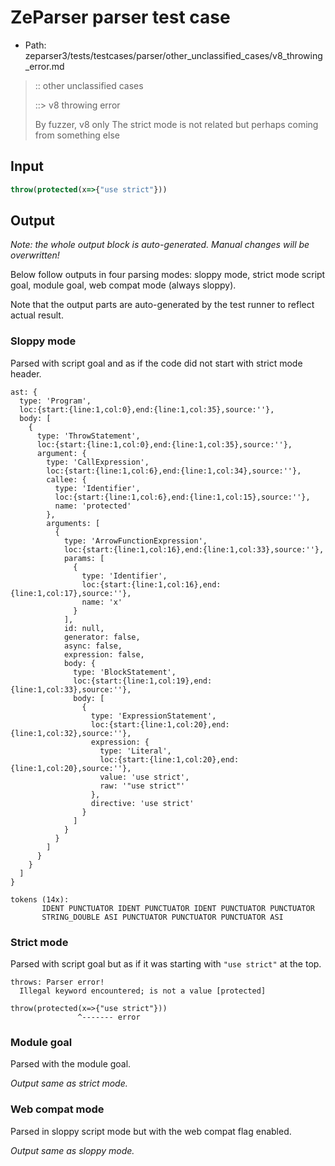# ZeParser parser test case

- Path: zeparser3/tests/testcases/parser/other_unclassified_cases/v8_throwing_error.md

> :: other unclassified cases
>
> ::> v8 throwing error
>
> By fuzzer, v8 only
The strict mode is not related but perhaps coming from something else


## Input

`````js
throw(protected(x=>{"use strict"}))
`````

## Output

_Note: the whole output block is auto-generated. Manual changes will be overwritten!_

Below follow outputs in four parsing modes: sloppy mode, strict mode script goal, module goal, web compat mode (always sloppy).

Note that the output parts are auto-generated by the test runner to reflect actual result.

### Sloppy mode

Parsed with script goal and as if the code did not start with strict mode header.

`````
ast: {
  type: 'Program',
  loc:{start:{line:1,col:0},end:{line:1,col:35},source:''},
  body: [
    {
      type: 'ThrowStatement',
      loc:{start:{line:1,col:0},end:{line:1,col:35},source:''},
      argument: {
        type: 'CallExpression',
        loc:{start:{line:1,col:6},end:{line:1,col:34},source:''},
        callee: {
          type: 'Identifier',
          loc:{start:{line:1,col:6},end:{line:1,col:15},source:''},
          name: 'protected'
        },
        arguments: [
          {
            type: 'ArrowFunctionExpression',
            loc:{start:{line:1,col:16},end:{line:1,col:33},source:''},
            params: [
              {
                type: 'Identifier',
                loc:{start:{line:1,col:16},end:{line:1,col:17},source:''},
                name: 'x'
              }
            ],
            id: null,
            generator: false,
            async: false,
            expression: false,
            body: {
              type: 'BlockStatement',
              loc:{start:{line:1,col:19},end:{line:1,col:33},source:''},
              body: [
                {
                  type: 'ExpressionStatement',
                  loc:{start:{line:1,col:20},end:{line:1,col:32},source:''},
                  expression: {
                    type: 'Literal',
                    loc:{start:{line:1,col:20},end:{line:1,col:20},source:''},
                    value: 'use strict',
                    raw: '"use strict"'
                  },
                  directive: 'use strict'
                }
              ]
            }
          }
        ]
      }
    }
  ]
}

tokens (14x):
       IDENT PUNCTUATOR IDENT PUNCTUATOR IDENT PUNCTUATOR PUNCTUATOR
       STRING_DOUBLE ASI PUNCTUATOR PUNCTUATOR PUNCTUATOR ASI
`````

### Strict mode

Parsed with script goal but as if it was starting with `"use strict"` at the top.

`````
throws: Parser error!
  Illegal keyword encountered; is not a value [protected]

throw(protected(x=>{"use strict"}))
               ^------- error
`````


### Module goal

Parsed with the module goal.

_Output same as strict mode._

### Web compat mode

Parsed in sloppy script mode but with the web compat flag enabled.

_Output same as sloppy mode._
